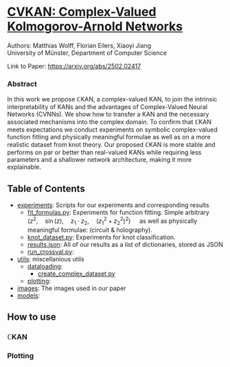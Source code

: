 # [CVKAN: Complex-Valued Kolmogorov-Arnold Networks](https://arxiv.org/abs/2502.02417)
Authors: Matthias Wolff, Florian Eilers, Xiaoyi Jiang \
University of Münster, Department of Computer Science

Link to Paper: https://arxiv.org/abs/2502.02417

### Abstract
In this work we propose $`\mathbb{C}`$KAN, a complex-valued KAN, to join the intrinsic interpretability of KANs and the advantages of Complex-Valued Neural Networks (CVNNs). We show how to transfer a KAN and the necessary associated mechanisms into the complex domain. To confirm that $`\mathbb{C}`$KAN meets expectations we conduct experiments on symbolic complex-valued function fitting and physically meaningful formulae as well as on a more realistic dataset from knot theory. Our proposed $`\mathbb{C}`$KAN is more stable and performs on par or better than real-valued KANs while requiring less parameters and a shallower network architecture, making it more explainable.

## Table of Contents

- [experiments](experiments): Scripts for our experiments and corresponding results
  - [fit_formulas.py](experiments/fit_formulas.py): Experiments for function fitting. Simple arbitrary $\left(z^2, \quad \sin(z), \quad z_1 \cdot z_2, \quad (z_1^2 + z_2^2)^2 \right)\quad$ as well as physically meaningful formulae: (circuit & holography).
  - [knot_dataset.py](experiments/knot_dataset.py): Experiments for knot classification.
  - [results.json](experiments/results.json): All of our results as a list of dictionaries, stored as JSON
  - [run_crossval.py](experiments/run_crossval.py): 
- [utils](utils): miscellanious utils
  - [dataloading](utils/dataloading): 
    - [create_complex_dataset.py](utils/dataloading/create_complex_dataset.py)
  - [plotting](utils/plotting): 
- [images](images): The images used in our paper
- [models](models):

## How to use

### $`\mathbb{C}`$KAN

### Plotting